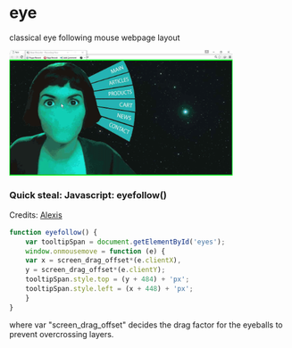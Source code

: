 <h1>eye</h1>
classical eye following mouse webpage layout

<p>
  <img src="screensht1.gif" width="400"/>
</p>
<h3>Quick steal: Javascript: eyefollow()</h3>
   Credits: <a href="http://stackoverflow.com/users/5168153/alexis">Alexis</a>

```javascript
function eyefollow() {
	var tooltipSpan = document.getElementById('eyes');
	window.onmousemove = function (e) {
    var x = screen_drag_offset*(e.clientX), 
    y = screen_drag_offset*(e.clientY);
    tooltipSpan.style.top = (y + 484) + 'px';
    tooltipSpan.style.left = (x + 448) + 'px';
	}	
}
```
where var "screen_drag_offset" decides the drag factor for the eyeballs to prevent overcrossing layers.

